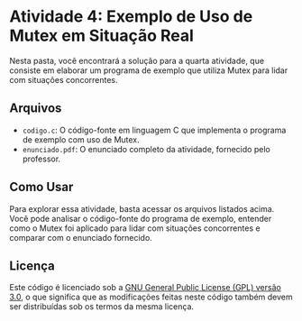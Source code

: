 # Atividade 4: Exemplo de Uso de Mutex em Situação Real

Nesta pasta, você encontrará a solução para a quarta atividade, que consiste em elaborar um programa de exemplo que utiliza Mutex para lidar com situações concorrentes.

## Arquivos

- `codigo.c`: O código-fonte em linguagem C que implementa o programa de exemplo com uso de Mutex.
- `enunciado.pdf`: O enunciado completo da atividade, fornecido pelo professor.

## Como Usar

Para explorar essa atividade, basta acessar os arquivos listados acima. Você pode analisar o código-fonte do programa de exemplo, entender como o Mutex foi aplicado para lidar com situações concorrentes e comparar com o enunciado fornecido.

## Licença

Este código é licenciado sob a [GNU General Public License (GPL) versão 3.0](LICENSE), o que significa que as modificações feitas neste código também devem ser distribuídas sob os termos da mesma licença.
